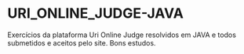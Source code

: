 # URI_ONLINE_JUDGE-JAVA
Exercícios da plataforma Uri Online Judge resolvidos em JAVA e todos submetidos e aceitos pelo site.
Bons estudos.
